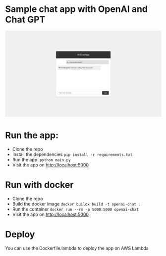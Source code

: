 # Sample chat app with OpenAI and Chat GPT

![Application Home](/SS/app-home.png)


# Run the app:

- Clone the repo
- Install the dependencies
`pip install -r requirements.txt`
- Run the app.
`python main.py`
- Visit the app on [http://localhost:5000](http://localhost:5000)

# Run with docker

- Clone the repo
- Build the docker image
`docker buildx build -t openai-chat .`
- Run the container
`docker run --rm -p 5000:5000 openai-chat`
- Visit the app on [http://localhost:5000](http://localhost:5000)

# Deploy 

You can use the Dockerfile.lambda to deploy the app on AWS Lambda